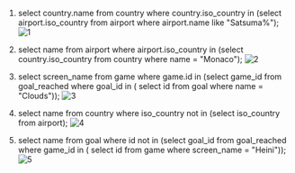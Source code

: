 1. select country.name from country where country.iso_country in (select airport.iso_country from airport where airport.name like "Satsuma%");
   ![1](https://github.com/user-attachments/assets/713b0523-617b-45f7-9eee-f1e7676077af)

2. select name from airport where airport.iso_country in (select country.iso_country from country where name = "Monaco");
   ![2](https://github.com/user-attachments/assets/4c1c974f-9212-4f8b-8b75-1b9d7048f618)

3. select screen_name from game where game.id in (select game_id from goal_reached where goal_id in ( select id from goal where name = "Clouds"));
  ![3](https://github.com/user-attachments/assets/6bd7bafe-1e32-45e6-8127-9bc3337bcc0b)

4. select name from country where iso_country not in (select iso_country from airport);
  ![4](https://github.com/user-attachments/assets/cc278945-599e-4d6f-a255-4411e9f38d24)

5. select name from goal where id not in (select goal_id from goal_reached where game_id in ( select id from game where screen_name = "Heini")); 
  ![5](https://github.com/user-attachments/assets/0738c9fe-c18c-495b-bb7b-fa7aa5026259)



